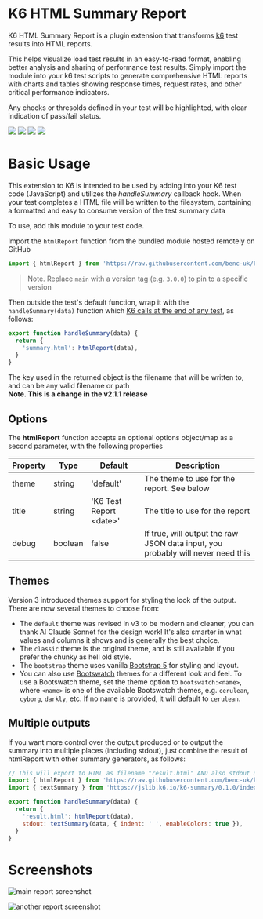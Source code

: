 # K6 HTML Summary Report

K6 HTML Summary Report is a plugin extension that transforms [k6](https://k6.io/) test results into HTML reports.

This helps visualize load test results in an easy-to-read format, enabling better analysis and sharing of performance test results. Simply import the module into your k6 test scripts to generate comprehensive HTML reports with charts and tables showing response times, request rates, and other critical performance indicators.

Any checks or thresolds defined in your test will be highlighted, with clear indication of pass/fail status.

![](https://img.shields.io/github/license/benc-uk/k6-reporter)
![](https://img.shields.io/github/last-commit/benc-uk/k6-reporter)
![](https://img.shields.io/github/release/benc-uk/k6-reporter)
![](https://img.shields.io/github/checks-status/benc-uk/k6-reporter/main)

# Basic Usage

This extension to K6 is intended to be used by adding into your K6 test code (JavaScript) and utilizes the _handleSummary_ callback hook. When your test completes a HTML file will be written to the filesystem, containing a formatted and easy to consume version of the test summary data

To use, add this module to your test code.

Import the `htmlReport` function from the bundled module hosted remotely on GitHub

```js
import { htmlReport } from 'https://raw.githubusercontent.com/benc-uk/k6-reporter/main/dist/bundle.js'
```

> Note. Replace `main` with a version tag (e.g. `3.0.0`) to pin to a specific version

Then outside the test's default function, wrap it with the `handleSummary(data)` function which [K6 calls at the end of any test](https://grafana.com/docs/k6/latest/results-output/end-of-test/custom-summary/), as follows:

```js
export function handleSummary(data) {
  return {
    'summary.html': htmlReport(data),
  }
}
```

The key used in the returned object is the filename that will be written to, and can be any valid filename or path  
**Note. This is a change in the v2.1.1 release**

## Options

The **htmlReport** function accepts an optional options object/map as a second parameter, with the following properties

| Property | Type    | Default                   | Description                                                                     |
| -------- | ------- | ------------------------- | ------------------------------------------------------------------------------- |
| theme    | string  | 'default'                 | The theme to use for the report. See below                                      |
| title    | string  | 'K6 Test Report \<date\>' | The title to use for the report                                                 |
| debug    | boolean | false                     | If true, will output the raw JSON data input, you probably will never need this |

## Themes

Version 3 introduced themes support for styling the look of the output. There are now several themes to choose from:

- The `default` theme was revised in v3 to be modern and cleaner, you can thank AI Claude Sonnet for the design work! It's also smarter in what values and columns it shows and is generally the best choice.
- The `classic` theme is the original theme, and is still available if you prefer the chunky as hell old style.
- The `bootstrap` theme uses vanilla [Bootstrap 5](https://getbootstrap.com/) for styling and layout.
- You can also use [Bootswatch](https://bootswatch.com/) themes for a different look and feel. To use a Bootswatch theme, set the theme option to `bootswatch:<name>`, where `<name>` is one of the available Bootswatch themes, e.g. `cerulean`, `cyborg`, `darkly`, etc. If no name is provided, it will default to `cerulean`.

## Multiple outputs

If you want more control over the output produced or to output the summary into multiple places (including stdout), just combine the result of htmlReport with other summary generators, as follows:

```js
// This will export to HTML as filename "result.html" AND also stdout using the text summary
import { htmlReport } from 'https://raw.githubusercontent.com/benc-uk/k6-reporter/main/dist/bundle.js'
import { textSummary } from 'https://jslib.k6.io/k6-summary/0.1.0/index.js'

export function handleSummary(data) {
  return {
    'result.html': htmlReport(data),
    stdout: textSummary(data, { indent: ' ', enableColors: true }),
  }
}
```

# Screenshots

![main report screenshot](https://user-images.githubusercontent.com/14982936/111346520-32b64100-8676-11eb-9b35-df32ef1982b1.png)

![another report screenshot](https://user-images.githubusercontent.com/14982936/111085882-5d3ab980-8511-11eb-819d-d283bd03dc88.png)
